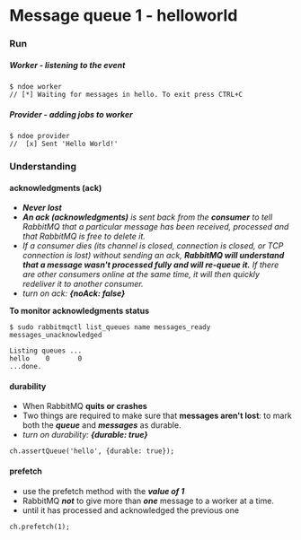 # Message queue 1 - helloworld

### Run

##### Worker - listening to the event

```
$ ndoe worker
// [*] Waiting for messages in hello. To exit press CTRL+C
```

##### Provider - adding jobs to worker
```
$ ndoe provider
//  [x] Sent 'Hello World!'
```

### Understanding
#### acknowledgments (ack)
  - _**Never lost**_
  - _**An ack (acknowledgments)** is sent back from the **consumer** to tell RabbitMQ that a particular message has been received, processed and that RabbitMQ is free to delete it._
  - _If a consumer dies (its channel is closed, connection is closed, or TCP connection is lost) without sending an ack, **RabbitMQ will understand that a message wasn't processed fully and will re-queue it.** If there are other consumers online at the same time, it will then quickly redeliver it to another consumer._
  - _turn on ack: **{noAck: false}**_

**To monitor acknowledgments status**
```
$ sudo rabbitmqctl list_queues name messages_ready messages_unacknowledged

Listing queues ...
hello    0       0
...done.
```

#### durability
 - When RabbitMQ **quits or crashes**
 - Two things are required to make sure that **messages aren't lost**: to mark both the _**queue**_ and _**messages**_ as durable.
 - _turn on durability: **{durable: true}**_


```
ch.assertQueue('hello', {durable: true});
```



#### prefetch
 - use the prefetch method with the _**value of 1**_
 - RabbitMQ _**not**_ to give more than _**one**_ message to a worker at a time.
 - until it has processed and acknowledged the previous one


```
ch.prefetch(1);
```

